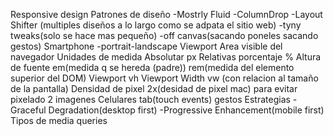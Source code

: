 Responsive design
Patrones de diseño
	-Mostrly Fluid
	-ColumnDrop
	-Layout Shifter (multiples diseños a lo largo como se adpata el sitio web)
	-tyny tweaks(solo se hace mas pequeño)
 	-off canvas(sacando poneles sacando gestos)
 Smartphone
 	-portrait-landscape
 Viewport
 	Area visible del navegador
 Unidades de medida
 	Absolutar
 		px
 	Relativas
 		porcentaje %
 		Altura de fuente em(medida q se hereda (padre)) rem(medida del elemento superior del DOM)
 		Viewport vh Viewport Width vw (con relacion al tamaño de la pantalla)
 Densidad de pixel
 	2x(desidad de pixel mac)
 	para evitar pixelado 2 imagenes
 Celulares
 	tab(touch events)
 	gestos
 Estrategias
 	-Graceful Degradation(desktop first)
 	-Progressive Enhancement(mobile first)
 Tipos de media queries
 